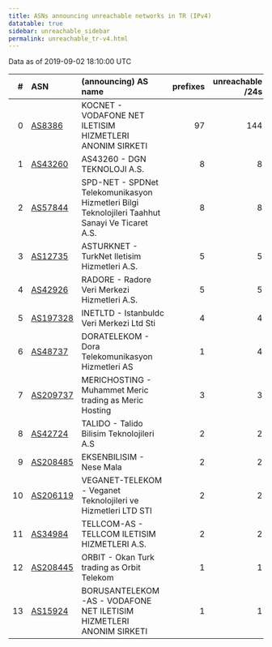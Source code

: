 ```yaml
---
title: ASNs announcing unreachable networks in TR (IPv4)
datatable: true
sidebar: unreachable_sidebar
permalink: unreachable_tr-v4.html
---
```


Data as of 2019-09-02 18:10:00 UTC


<div class="datatable-begin"></div>

|   # | ASN                                      | (announcing) AS name                                                                            |   prefixes |   unreachable /24s |
|----:|:-----------------------------------------|:------------------------------------------------------------------------------------------------|-----------:|-------------------:|
|   0 | [AS8386](unreachable_AS8386-v4.html)     | KOCNET - VODAFONE NET ILETISIM HIZMETLERI ANONIM SIRKETI                                        |         97 |                144 |
|   1 | [AS43260](unreachable_AS43260-v4.html)   | AS43260 - DGN TEKNOLOJI A.S.                                                                    |          8 |                  8 |
|   2 | [AS57844](unreachable_AS57844-v4.html)   | SPD-NET - SPDNet Telekomunikasyon Hizmetleri Bilgi Teknolojileri Taahhut Sanayi Ve Ticaret A.S. |          8 |                  8 |
|   3 | [AS12735](unreachable_AS12735-v4.html)   | ASTURKNET - TurkNet Iletisim Hizmetleri A.S.                                                    |          5 |                  5 |
|   4 | [AS42926](unreachable_AS42926-v4.html)   | RADORE - Radore Veri Merkezi Hizmetleri A.S.                                                    |          5 |                  5 |
|   5 | [AS197328](unreachable_AS197328-v4.html) | INETLTD - Istanbuldc Veri Merkezi Ltd Sti                                                       |          4 |                  4 |
|   6 | [AS48737](unreachable_AS48737-v4.html)   | DORATELEKOM - Dora Telekomunikasyon Hizmetleri AS                                               |          1 |                  4 |
|   7 | [AS209737](unreachable_AS209737-v4.html) | MERICHOSTING - Muhammet Meric trading as Meric Hosting                                          |          3 |                  3 |
|   8 | [AS42724](unreachable_AS42724-v4.html)   | TALIDO - Talido Bilisim Teknolojileri A.S                                                       |          2 |                  2 |
|   9 | [AS208485](unreachable_AS208485-v4.html) | EKSENBILISIM - Nese Mala                                                                        |          2 |                  2 |
|  10 | [AS206119](unreachable_AS206119-v4.html) | VEGANET-TELEKOM - Veganet Teknolojileri ve Hizmetleri LTD STI                                   |          2 |                  2 |
|  11 | [AS34984](unreachable_AS34984-v4.html)   | TELLCOM-AS - TELLCOM ILETISIM HIZMETLERI A.S.                                                   |          2 |                  2 |
|  12 | [AS208445](unreachable_AS208445-v4.html) | ORBIT - Okan Turk trading as Orbit Telekom                                                      |          1 |                  1 |
|  13 | [AS15924](unreachable_AS15924-v4.html)   | BORUSANTELEKOM-AS - VODAFONE NET ILETISIM HIZMETLERI ANONIM SIRKETI                             |          1 |                  1 |

<div class="datatable-end"></div>